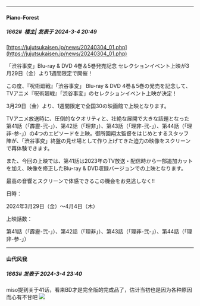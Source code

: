 ﻿
*****

####  Piano-Forest  
##### 1662#         楼主| 发表于 2024-3-4 20:49

[https://jujutsukaisen.jp/news/20240304_01.php](https://jujutsukaisen.jp/news/20240304_01.php)

「渋谷事変」Blu-ray &amp; DVD 4巻＆5巻発売記念 セレクションイベント上映が3月29日（金）より1週間限定で開催！

この度、『呪術廻戦』「渋谷事変」 Blu-ray &amp; DVD 4巻＆5巻の発売を記念して、TVアニメ『呪術廻戦』「渋谷事変」のセレクションイベント上映が決定！

3月29日（金）より、1週間限定で全国30の映画館で上映となります。

TVアニメ放送時に、圧倒的なクオリティと、壮絶な展開で大きな話題となった第41話（「霹靂-弐-」）、第42話（「理非」）、第43話（「理非-弐-」）、第44話（「理非-参-」）の4つのエピソードを上映。御所園翔太監督をはじめとするスタッフ陣が、「渋谷事変」終盤の見せ場として作り上げてきた迫力の映像をスクリーンで再体験できます。

また、今回の上映では、第41話は2023年のTV放送・配信時から一部追加カットを加え、映像を修正したBlu-ray &amp; DVD収録バージョンでの上映となります。

最高の音響とスクリーンで体感できるこの機会をお見逃しなく!!

日時：

2024年3月29日（金）～4月4日（木）

上映話数：

第41話（「霹靂-弐-」）、第42話（「理非」）、第43話（「理非-弐-」）、第44話（「理非-参-」）


*****

####  山代风我  
##### 1663#       发表于 2024-3-4 23:40

miso提到关于41话，看来BD才是完全版的完成品了，估计当初也是因为各种原因而心有不甘吧
<img src="https://p.sda1.dev/16/98b8734f21e3a0133c368e10dffe0ef5/CMP_20240304233631641.jpg" referrerpolicy="no-referrer">

